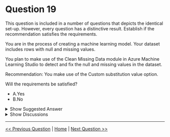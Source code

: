 # Question 19

This question is included in a number of questions that depicts the identical set-up. However, every question has a distinctive result. Establish if the recommendation satisfies the requirements.

You are in the process of creating a machine learning model. Your dataset includes rows with null and missing values.

You plan to make use of the Clean Missing Data module in Azure Machine Learning Studio to detect and fix the null and missing values in the dataset.

Recommendation: You make use of the Custom substitution value option.

Will the requirements be satisfied?

* A.Yes
* B.No

<details>
  <summary>Show Suggested Answer</summary>

  <strong>A</strong><br>

</details>

<details>
  <summary>Show Discussions</summary>

<blockquote><p><strong>endeesa</strong> <code>(Thu 26 Sep 2024 10:07)</code> - <em>Upvotes: 1</em></p><p>As there is a lack of information regarding the dataset in question, utilizing Custom Substitution would be advantageous. This allows for greater control in selecting appropriate substitutions that align with the data, resulting in a favourable outcome. Therefore, the answer is yes.</p></blockquote>
<blockquote><p><strong>james2033</strong> <code>(Thu 26 Sep 2024 10:07)</code> - <em>Upvotes: 3</em></p><p>See latest reference document at here https://learn.microsoft.com/en-us/azure/machine-learning/component-reference/clean-missing-data?view=azureml-api-2#:~:text=Custom%20substitution%20value%3A%20Use%20this%20option%20to%20specify%20a%20placeholder%20value 

Quote &#x27;For Cleaning Mode, select one of the following options for replacing or removing missing values: Custom substitution value: Use this option to specify a placeholder value (such as a 0 or NA) that applies to all missing values. The value that you specify as a replacement must be compatible with the data type of the column.&#x27;

Yes. We can use &#x27;Custom substitution value&#x27;.</p></blockquote>
<blockquote><p><strong>james2033</strong> <code>(Thu 26 Sep 2024 10:07)</code> - <em>Upvotes: 3</em></p><p>https://learn.microsoft.com/en-us/previous-versions/azure/machine-learning/studio-module-reference/clean-missing-data#bkmk_ReplaceMissing

- Replace using MICE (Multivariate Imputation using Chained Equations)
- Custom substitution value (*)
- Replace with mean
- Replace with median: Calculates the column median value, and uses the median value as the replacement for any missing value in the column.
- Replace with mode
- Remove entire row
- Replace using Probabilistic PCA

&#x27;rows with null and missing values&#x27;, so no removing entire row.

I choose YES (*)</p></blockquote>
<blockquote><p><strong>evangelist</strong> <code>(Tue 20 Feb 2024 12:52)</code> - <em>Upvotes: 1</em></p><p>If the requirement is to effectively handle missing values in a way that preserves the integrity of the dataset for machine learning purposes, you might need to consider other options as well, such as imputation methods (mean, median, mode, MICE) that can maintain statistical properties of the dataset. The best method depends on the nature of your data and the specific requirements of your machine learning model.</p></blockquote>
<blockquote><p><strong>Ratz</strong> <code>(Thu 30 Nov 2023 00:05)</code> - <em>Upvotes: 1</em></p><p>Answer B: All the replace missing value options apply to the column. The question talks about randomly missing values in the row. Hence removing the row will be ideal.</p></blockquote>
<blockquote><p><strong>mhmichiel</strong> <code>(Mon 06 Mar 2023 13:35)</code> - <em>Upvotes: 2</em></p><p>You dont know the dataset and therefore you cant assume A is correct. This means B is correct in this case. The only option that could be correct withoud seing the dataset is to remove the rows when missing values exist.</p></blockquote>
<blockquote><p><strong>Gary_Chambers</strong> <code>(Fri 03 Feb 2023 06:17)</code> - <em>Upvotes: 1</em></p><p>I think the tricky part is the null values. Clean missing data lets you input for that but doesn&#x27;t address the null or NaN values.</p></blockquote>
<blockquote><p><strong>Mirjalol</strong> <code>(Wed 01 Feb 2023 09:07)</code> - <em>Upvotes: 1</em></p><p>Answer is &#x27;A&#x27;, here is the reference for those who have doubts: https://learn.microsoft.com/en-us/azure/machine-learning/component-reference/clean-missing-data</p></blockquote>
<blockquote><p><strong>meysa</strong> <code>(Tue 31 Jan 2023 14:53)</code> - <em>Upvotes: 1</em></p><p>If the columns have different data types, we can not set one custom substitution for all the missing values. The only strategy that can apply to all data types is the mode.</p></blockquote>
<blockquote><p><strong>roncil</strong> <code>(Tue 17 Jan 2023 04:50)</code> - <em>Upvotes: 1</em></p><p>yes the answer is A.</p></blockquote>
<blockquote><p><strong>KIshor1212</strong> <code>(Tue 29 Nov 2022 14:02)</code> - <em>Upvotes: 2</em></p><p>Custom substitution value: Use this option to specify a placeholder value (such as a 0 or NA) that applies to all missing values. The value that you specify as a replacement must be compatible with the data type of the column.

https://learn.microsoft.com/en-us/azure/machine-learning/component-reference/clean-missing-data</p></blockquote>
<blockquote><p><strong>FlexingD</strong> <code>(Sat 05 Nov 2022 02:39)</code> - <em>Upvotes: 2</em></p><p>Should be A</p></blockquote>
<blockquote><p><strong>dinhhungitsoft</strong> <code>(Fri 21 Oct 2022 04:03)</code> - <em>Upvotes: 2</em></p><p>A is correct, Clean Missing Data module also provides &quot;Custom substitution value&quot; cleaning mode</p></blockquote>
<blockquote><p><strong>synapse</strong> <code>(Sat 12 Mar 2022 10:34)</code> - <em>Upvotes: 3</em></p><p>Since it says custom, the answer would be Yes. A</p></blockquote>
<blockquote><p><strong>Mirjalol</strong> <code>(Wed 01 Feb 2023 09:02)</code> - <em>Upvotes: 4</em></p><p>What a ridiculous answer you are giving? The question did not mention &#x27;custom&#x27; only suggested answer is custom option... If you see word &#x27;custom&#x27;, do you always choose it as correct answer?</p></blockquote>
<blockquote><p><strong>ranjsi01</strong> <code>(Sun 30 Jan 2022 15:54)</code> - <em>Upvotes: 1</em></p><p>answer should be YES, because we can use &#x27;0&#x27; for numeric and &#x27;na&#x27; for text columns</p></blockquote>
<blockquote><p><strong>zaidurfshahr</strong> <code>(Wed 20 Apr 2022 18:22)</code> - <em>Upvotes: 3</em></p><p>If you use a 0 for numeric, it is a value that you add to that particular row/cell. And this will impact your predictions. It should be a NO.</p></blockquote>

</details>

---

[<< Previous Question](question_18.md) | [Home](/index.md) | [Next Question >>](question_20.md)
